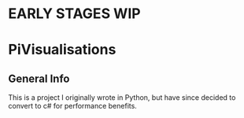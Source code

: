 # EARLY STAGES WIP

# PiVisualisations

## General Info
This is a project I originally wrote in Python, but have since decided to convert to c# for performance benefits.
